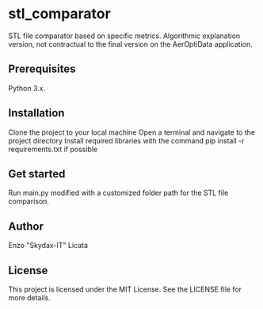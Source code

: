 # stl_comparator
STL file comparator based on specific metrics. Algorithmic explanation version, not contractual to the final version on the AerOptiData application.

## Prerequisites
Python 3.x.

## Installation
Clone the project to your local machine
Open a terminal and navigate to the project directory
Install required libraries with the command pip install -r requirements.txt if possible

## Get started
Run main.py modified with a customized folder path for the STL file comparison.

## Author
Enzo "Skydax-IT" Licata

## License
This project is licensed under the MIT License. See the LICENSE file for more details.
